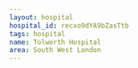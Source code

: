 ```yaml
---
layout: hospital
hospital_id: recxo9dYA9bZasTtb
tags: hospital
name: Tolworth Hospital
area: South West London
---
```

